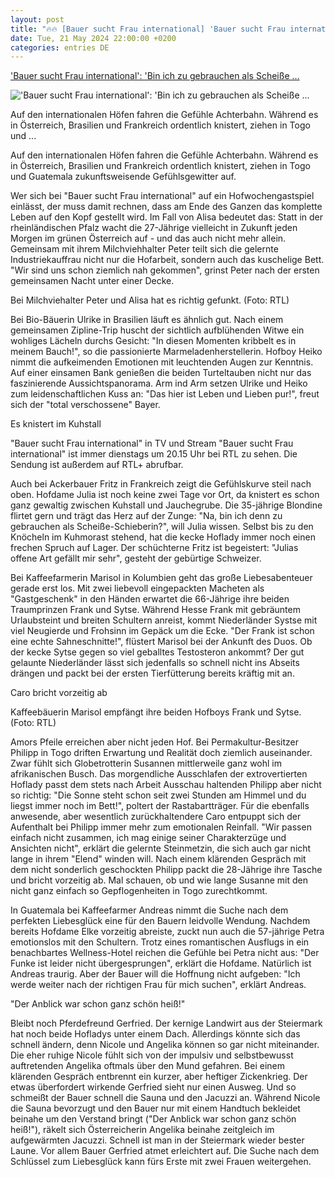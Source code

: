 ```yaml
---
layout: post
title: "🔥🔥 [Bauer sucht Frau international] 'Bauer sucht Frau international': 'Bin ich zu gebrauchen als Scheiße ..."
date: Tue, 21 May 2024 22:00:00 +0200
categories: entries DE
---
```

['Bauer sucht Frau international': 'Bin ich zu gebrauchen als Scheiße ...](https://www.n-tv.de/leute/tv/Bin-ich-zu-gebrauchen-als-Scheisse-Schieberin--article24956685.html)

!['Bauer sucht Frau international': 'Bin ich zu gebrauchen als Scheiße ...](https://bilder3.n-tv.de/img/incoming/crop24956694/0801323713-cImg_16_9-w1200/Bauer-Fritz-und-Hofdame-Julia-haben-von-Beginn-an-viel-Spa-miteinander-Quelle-RTL.jpg)

Auf den internationalen Höfen fahren die Gefühle Achterbahn. Während es in Österreich, Brasilien und Frankreich ordentlich knistert, ziehen in Togo und ...

Auf den internationalen Höfen fahren die Gefühle Achterbahn. Während es in Österreich, Brasilien und Frankreich ordentlich knistert, ziehen in Togo und Guatemala zukunftsweisende Gefühlsgewitter auf.

Wer sich bei "Bauer sucht Frau international" auf ein Hofwochengastspiel einlässt, der muss damit rechnen, dass am Ende des Ganzen das komplette Leben auf den Kopf gestellt wird. Im Fall von Alisa bedeutet das: Statt in der rheinländischen Pfalz wacht die 27-Jährige vielleicht in Zukunft jeden Morgen im grünen Österreich auf - und das auch nicht mehr allein. Gemeinsam mit ihrem Milchviehhalter Peter teilt sich die gelernte Industriekauffrau nicht nur die Hofarbeit, sondern auch das kuschelige Bett. "Wir sind uns schon ziemlich nah gekommen", grinst Peter nach der ersten gemeinsamen Nacht unter einer Decke.

Bei Milchviehalter Peter und Alisa hat es richtig gefunkt. (Foto: RTL)

Bei Bio-Bäuerin Ulrike in Brasilien läuft es ähnlich gut. Nach einem gemeinsamen Zipline-Trip huscht der sichtlich aufblühenden Witwe ein wohliges Lächeln durchs Gesicht: "In diesen Momenten kribbelt es in meinem Bauch!", so die passionierte Marmeladenherstellerin. Hofboy Heiko nimmt die aufkeimenden Emotionen mit leuchtenden Augen zur Kenntnis. Auf einer einsamen Bank genießen die beiden Turteltauben nicht nur das faszinierende Aussichtspanorama. Arm ind Arm setzen Ulrike und Heiko zum leidenschaftlichen Kuss an: "Das hier ist Leben und Lieben pur!", freut sich der "total verschossene" Bayer.

Es knistert im Kuhstall

"Bauer sucht Frau international" in TV und Stream "Bauer sucht Frau international" ist immer dienstags um 20.15 Uhr bei RTL zu sehen. Die Sendung ist außerdem auf RTL+ abrufbar.

Auch bei Ackerbauer Fritz in Frankreich zeigt die Gefühlskurve steil nach oben. Hofdame Julia ist noch keine zwei Tage vor Ort, da knistert es schon ganz gewaltig zwischen Kuhstall und Jauchegrube. Die 35-jährige Blondine flirtet gern und trägt das Herz auf der Zunge: "Na, bin ich denn zu gebrauchen als Scheiße-Schieberin?", will Julia wissen. Selbst bis zu den Knöcheln im Kuhmorast stehend, hat die kecke Hoflady immer noch einen frechen Spruch auf Lager. Der schüchterne Fritz ist begeistert: "Julias offene Art gefällt mir sehr", gesteht der gebürtige Schweizer.

Bei Kaffeefarmerin Marisol in Kolumbien geht das große Liebesabenteuer gerade erst los. Mit zwei liebevoll eingepackten Macheten als "Gastgeschenk" in den Händen erwartet die 66-Jährige ihre beiden Traumprinzen Frank und Sytse. Während Hesse Frank mit gebräuntem Urlaubsteint und breiten Schultern anreist, kommt Niederländer Systse mit viel Neugierde und Frohsinn im Gepäck um die Ecke. "Der Frank ist schon eine echte Sahneschnitte!", flüstert Marisol bei der Ankunft des Duos. Ob der kecke Sytse gegen so viel geballtes Testosteron ankommt? Der gut gelaunte Niederländer lässt sich jedenfalls so schnell nicht ins Abseits drängen und packt bei der ersten Tierfütterung bereits kräftig mit an.

Caro bricht vorzeitig ab

Kaffeebäuerin Marisol empfängt ihre beiden Hofboys Frank und Sytse. (Foto: RTL)

Amors Pfeile erreichen aber nicht jeden Hof. Bei Permakultur-Besitzer Philipp in Togo driften Erwartung und Realität doch ziemlich auseinander. Zwar fühlt sich Globetrotterin Susannen mittlerweile ganz wohl im afrikanischen Busch. Das morgendliche Ausschlafen der extrovertierten Hoflady passt dem stets nach Arbeit Ausschau haltenden Philipp aber nicht so richtig: "Die Sonne steht schon seit zwei Stunden am Himmel und du liegst immer noch im Bett!", poltert der Rastabartträger. Für die ebenfalls anwesende, aber wesentlich zurückhaltendere Caro entpuppt sich der Aufenthalt bei Philipp immer mehr zum emotionalen Reinfall. "Wir passen einfach nicht zusammen, ich mag einige seiner Charakterzüge und Ansichten nicht", erklärt die gelernte Steinmetzin, die sich auch gar nicht lange in ihrem "Elend" winden will. Nach einem klärenden Gespräch mit dem nicht sonderlich geschockten Philipp packt die 28-Jährige ihre Tasche und bricht vorzeitig ab. Mal schauen, ob und wie lange Susanne mit den nicht ganz einfach so Gepflogenheiten in Togo zurechtkommt.

In Guatemala bei Kaffeefarmer Andreas nimmt die Suche nach dem perfekten Liebesglück eine für den Bauern leidvolle Wendung. Nachdem bereits Hofdame Elke vorzeitig abreiste, zuckt nun auch die 57-jährige Petra emotionslos mit den Schultern. Trotz eines romantischen Ausflugs in ein benachbartes Wellness-Hotel reichen die Gefühle bei Petra nicht aus: "Der Funke ist leider nicht übergesprungen", erklärt die Hofdame. Natürlich ist Andreas traurig. Aber der Bauer will die Hoffnung nicht aufgeben: "Ich werde weiter nach der richtigen Frau für mich suchen", erklärt Andreas.

"Der Anblick war schon ganz schön heiß!"

Bleibt noch Pferdefreund Gerfried. Der kernige Landwirt aus der Steiermark hat noch beide Hofladys unter einem Dach. Allerdings könnte sich das schnell ändern, denn Nicole und Angelika können so gar nicht miteinander. Die eher ruhige Nicole fühlt sich von der impulsiv und selbstbewusst auftretenden Angelika oftmals über den Mund gefahren. Bei einem klärenden Gespräch entbrennt ein kurzer, aber heftiger Zickenkrieg. Der etwas überfordert wirkende Gerfried sieht nur einen Ausweg. Und so schmeißt der Bauer schnell die Sauna und den Jacuzzi an. Während Nicole die Sauna bevorzugt und den Bauer nur mit einem Handtuch bekleidet beinahe um den Verstand bringt ("Der Anblick war schon ganz schön heiß!"), räkelt sich Österreicherin Angelika beinahe zeitgleich im aufgewärmten Jacuzzi. Schnell ist man in der Steiermark wieder bester Laune. Vor allem Bauer Gerfried atmet erleichtert auf. Die Suche nach dem Schlüssel zum Liebesglück kann fürs Erste mit zwei Frauen weitergehen.

